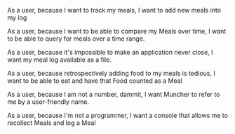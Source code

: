<p>As a user, because I want to track my meals, I want to add new meals into my log</p>
<p>As a user, because I want to be able to compare my Meals over time, I want to be able to query for meals over a
time range.</p>
<p>As a user, because it's impossible to make an application never close, I want my meal log available as a file. </p>
<p>As a user, because retrospectively adding food to my meals is tedious, I want to be able to eat and have that Food counted as a Meal</p>
<p>As a user, because I am not a number, dammit, I want Muncher to refer to me by a user-friendly name.</p>
<p>As a user, because I'm not a programmer, I want a console that allows me to recollect Meals and log a Meal</p>
